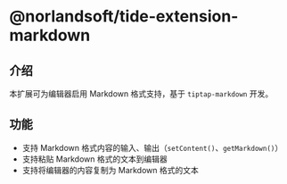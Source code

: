 # @norlandsoft/tide-extension-markdown

## 介绍

本扩展可为编辑器启用 Markdown 格式支持，基于 `tiptap-markdown` 开发。

## 功能

- 支持 Markdown 格式内容的输入、输出（`setContent()`、`getMarkdown()`）
- 支持粘贴 Markdown 格式的文本到编辑器
- 支持将编辑器的内容复制为 Markdown 格式的文本
